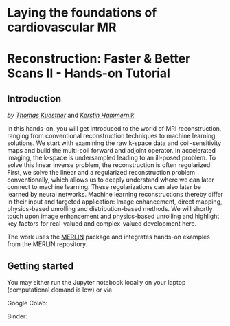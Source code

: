# Laying the foundations of cardiovascular MR 
# Reconstruction: Faster & Better Scans II - Hands-on Tutorial

## Introduction
*by [Thomas Kuestner](www.linkedin.com/in/thomaskuestner)* and *[Kerstin Hammernik](https://www.linkedin.com/in/khammernik/)*

In this hands-on, you will get introduced to the world of MRI reconstruction, ranging from conventional reconstruction techniques to machine learning solutions. We start with examining the raw k-space data and coil-sensitivity maps and build the multi-coil forward and adjoint operator. In accelerated imaging, the k-space is undersampled leading to an ill-posed problem. To solve this linear inverse problem, the reconstruction is often regularized. First, we solve the linear and a regularized reconstruction problem conventionally, which allows us to deeply understand where we can later connect to machine learning. These regularizations can also later be learned by neural networks. Machine learning reconstructions thereby differ in their input and targeted application: Image enhancement, direct mapping, physics-based unrolling and distribution-based methods. We will shortly touch upon image enhancement and physics-based unrolling and highlight key factors for real-valued and complex-valued development here.

The work uses the [MERLIN](https://github.com/midas-tum/merlin) package and integrates hands-on examples from the MERLIN repository.

## Getting started
You may either run the Jupyter notebook locally on your laptop (computational demand is low) or via 

Google Colab: 

Binder:
